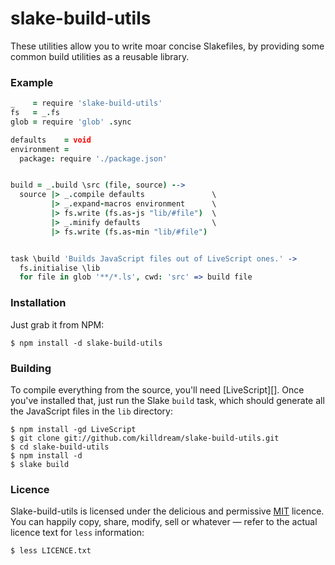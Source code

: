 slake-build-utils
=================

These utilities allow you to write moar concise Slakefiles, by providing some
common build utilities as a reusable library.


### Example

```coffee
_    = require 'slake-build-utils'
fs   = _.fs
glob = require 'glob' .sync

defaults    = void
environment =
  package: require './package.json'


build = _.build \src (file, source) -->
  source |> _.compile defaults               \
         |> _.expand-macros environment      \
         |> fs.write (fs.as-js "lib/#file")  \
         |> _.minify defaults                \
         |> fs.write (fs.as-min "lib/#file") 


task \build 'Builds JavaScript files out of LiveScript ones.' ->
  fs.initialise \lib
  for file in glob '**/*.ls', cwd: 'src' => build file
```


### Installation

Just grab it from NPM:

    $ npm install -d slake-build-utils
    

### Building

To compile everything from the source, you'll need [LiveScript][]. Once you've
installed that, just run the Slake `build` task, which should generate all the
JavaScript files in the `lib` directory:

    $ npm install -gd LiveScript
    $ git clone git://github.com/killdream/slake-build-utils.git
    $ cd slake-build-utils
    $ npm install -d
    $ slake build
    

### Licence

Slake-build-utils is licensed under the delicious and permissive [MIT][]
licence. You can happily copy, share, modify, sell or whatever — refer to the
actual licence text for `less` information:

    $ less LICENCE.txt
    
    
[MIT]: https://github.com/killdream/slake-build-utils/raw/master/LICENCE.txt
